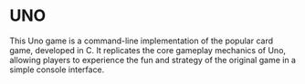 # UNO
This Uno game is a command-line implementation of the popular card game, developed in C. It replicates the core gameplay mechanics of Uno, allowing players to experience the fun and strategy of the original game in a simple console interface.
